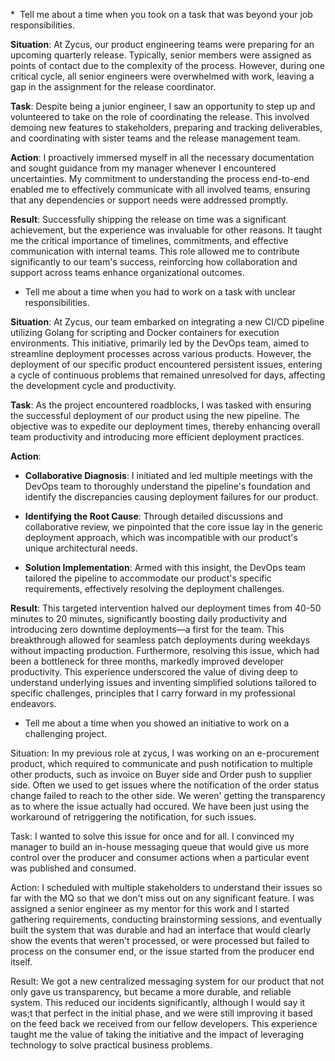 *  Tell me about a time when you took on a task that was beyond your job responsibilities.

**Situation**: At Zycus, our product engineering teams were preparing for an upcoming quarterly release. Typically, senior members were assigned as points of contact due to the complexity of the process. However, during one critical cycle, all senior engineers were overwhelmed with work, leaving a gap in the assignment for the release coordinator.

**Task**: Despite being a junior engineer, I saw an opportunity to step up and volunteered to take on the role of coordinating the release. This involved demoing new features to stakeholders, preparing and tracking deliverables, and coordinating with sister teams and the release management team.

**Action**: I proactively immersed myself in all the necessary documentation and sought guidance from my manager whenever I encountered uncertainties. My commitment to understanding the process end-to-end enabled me to effectively communicate with all involved teams, ensuring that any dependencies or support needs were addressed promptly.

**Result**: Successfully shipping the release on time was a significant achievement, but the experience was invaluable for other reasons. It taught me the critical importance of timelines, commitments, and effective communication with internal teams. This role allowed me to contribute significantly to our team's success, reinforcing how collaboration and support across teams enhance organizational outcomes.

  

- Tell me about a time when you had to work on a task with unclear responsibilities.

**Situation**: At Zycus, our team embarked on integrating a new CI/CD pipeline utilizing Golang for scripting and Docker containers for execution environments. This initiative, primarily led by the DevOps team, aimed to streamline deployment processes across various products. However, the deployment of our specific product encountered persistent issues, entering a cycle of continuous problems that remained unresolved for days, affecting the development cycle and productivity.

**Task**: As the project encountered roadblocks, I was tasked with ensuring the successful deployment of our product using the new pipeline. The objective was to expedite our deployment times, thereby enhancing overall team productivity and introducing more efficient deployment practices.

**Action**:

- **Collaborative Diagnosis**: I initiated and led multiple meetings with the DevOps team to thoroughly understand the pipeline's foundation and identify the discrepancies causing deployment failures for our product.

- **Identifying the Root Cause**: Through detailed discussions and collaborative review, we pinpointed that the core issue lay in the generic deployment approach, which was incompatible with our product's unique architectural needs.

- **Solution Implementation**: Armed with this insight, the DevOps team tailored the pipeline to accommodate our product's specific requirements, effectively resolving the deployment challenges.

**Result**: This targeted intervention halved our deployment times from 40-50 minutes to 20 minutes, significantly boosting daily productivity and introducing zero downtime deployments—a first for the team. This breakthrough allowed for seamless patch deployments during weekdays without impacting production. Furthermore, resolving this issue, which had been a bottleneck for three months, markedly improved developer productivity. This experience underscored the value of diving deep to understand underlying issues and inventing simplified solutions tailored to specific challenges, principles that I carry forward in my professional endeavors.



* Tell me about a time when you showed an initiative to work on a challenging project.

Situation: In my previous role at zycus, I was working on an e-procurement product, which required to communicate and push notification to multiple other products, such as invoice on Buyer side and Order push to supplier side. Often we used to get issues where the notification of the order status change failed to reach to the other side. We weren' getting the transparency as to where the issue actually had occured. We have been just using the workaround of retriggering the notification, for such issues. 

Task: I wanted to solve this issue for once and for all. I convinced my manager to build an in-house messaging queue that would give us more control over the producer and consumer actions when a particular event was published and consumed. 

Action: I scheduled with multiple stakeholders to understand their issues so far with the MQ so that we don't miss out on any significant feature. I was assigned a senior engineer as my mentor for this work and I started gathering requirements, conducting brainstorming sessions, and eventually built the system that was durable and had an interface that would clearly show the events that weren't processed, or were processed but failed to process on the consumer end, or the issue started from the producer end itself. 

Result: We got a new centralized messaging system for our product that not only gave us transparency, but became a more durable, and reliable system. This reduced our incidents significantly, although I would say it was;t that perfect in the initial phase, and we were still improving it based on the feed back we received from our fellow developers. This experience taught me the value of taking the initiative and the impact of leveraging technology to solve practical business problems.